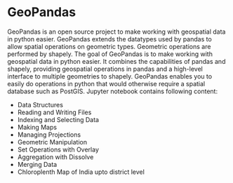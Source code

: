 # GeoPandas
GeoPandas is an open source project to make working with geospatial data in python easier. GeoPandas extends the datatypes used by pandas to allow spatial operations on geometric types. Geometric operations are performed by shapely. The goal of GeoPandas is to make working with geospatial data in python easier. It combines the capabilities of pandas and shapely, providing geospatial operations in pandas and a high-level interface to multiple geometries to shapely. GeoPandas enables you to easily do operations in python that would otherwise require a spatial database such as PostGIS.
Jupyter notebook contains following content:
* Data Structures
* Reading and Writing Files
* Indexing and Selecting Data
* Making Maps
* Managing Projections
* Geometric Manipulation
* Set Operations with Overlay
* Aggregation with Dissolve
* Merging Data
* Chloroplenth Map of India upto district level
